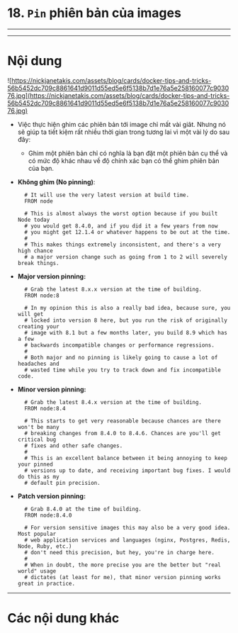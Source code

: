 # 18. `Pin` phiên bản của images

____
____

# <a name="content">Nội dung</a>

![https://nickjanetakis.com/assets/blog/cards/docker-tips-and-tricks-56b5452dc709c8861641d9011d55ed5e6f5138b7d1e76a5e258160077c903076.jpg](https://nickjanetakis.com/assets/blog/cards/docker-tips-and-tricks-56b5452dc709c8861641d9011d55ed5e6f5138b7d1e76a5e258160077c903076.jpg)

- Việc thực hiện ghim các phiên bản tới image chỉ mất vài giât. Nhưng nó sẽ giúp ta tiết kiệm rất nhiều thời gian trong tương lai vì một vài lý do sau đây:

    + Ghim một phiên bản chỉ có nghĩa là bạn đặt một phiên bản cụ thể và có mức độ khác nhau về độ chính xác bạn có thể ghim phiên bản của bạn.

- **Không ghim (No pinning)**:

        # It will use the very latest version at build time.
        FROM node

        # This is almost always the worst option because if you built Node today
        # you would get 8.4.0, and if you did it a few years from now
        # you might get 12.1.4 or whatever happens to be out at the time.
        #
        # This makes things extremely inconsistent, and there's a very high chance
        # a major version change such as going from 1 to 2 will severely break things.


- **Major version pinning:**

        # Grab the latest 8.x.x version at the time of building.
        FROM node:8

        # In my opinion this is also a really bad idea, because sure, you will get
        # locked into version 8 here, but you run the risk of originally creating your
        # image with 8.1 but a few months later, you build 8.9 which has a few
        # backwards incompatible changes or performance regressions.
        #
        # Both major and no pinning is likely going to cause a lot of headaches and
        # wasted time while you try to track down and fix incompatible code.

- **Minor version pinning:**

        # Grab the latest 8.4.x version at the time of building.
        FROM node:8.4

        # This starts to get very reasonable because chances are there won't be many
        # breaking changes from 8.4.0 to 8.4.6. Chances are you'll get critical bug
        # fixes and other safe changes.
        #
        # This is an excellent balance between it being annoying to keep your pinned
        # versions up to date, and receiving important bug fixes. I would do this as my
        # default pin precision.

- **Patch version pinning:**

        # Grab 8.4.0 at the time of building.
        FROM node:8.4.0

        # For version sensitive images this may also be a very good idea. Most popular
        # web application services and languages (nginx, Postgres, Redis, Node, Ruby, etc.)
        # don't need this precision, but hey, you're in charge here.
        #
        # When in doubt, the more precise you are the better but "real world" usage
        # dictates (at least for me), that minor version pinning works great in practice.


____

# <a name="content-others">Các nội dung khác</a>

